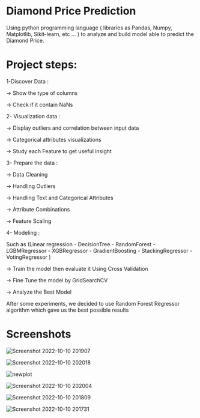 # Diamond Price Prediction


Using python programming language ( libraries as Pandas, Numpy, Matplotlib, Sikit-learn, etc ... ) to analyze and build model able to predict the Diamond Price.



# Project steps:

1-Discover Data :

→ Show the type of columns

→ Check if it contain NaNs

2- Visualization data :

→ Display outliers and correlation between input data 

→ Categorical attributes visualizations

→ Study each Feature to get useful insight

3- Prepare the data :

→ Data Cleaning

→ Handling Outliers

→ Handling Text and Categorical Attributes

→ Attribute Combinations

→ Feature Scaling

4- Modeling :

Such as (Linear regression - DecisionTree - RandomForest - LGBMRegressor - XGBRegressor - GradientBoosting - StackingRegressor - VotingRegressor )

→ Train the model then evaluate it Using Cross Validation

→ Fine Tune the model by GridSearchCV

→ Analyze the Best Model



After some experiments, we decided to use Random Forest Regressor algorithm which gave us the best possible results



# Screenshots



![Screenshot 2022-10-10 201907](https://user-images.githubusercontent.com/71732836/194929790-4300708c-3dfa-45d0-a31e-9e8b362feb8a.png)


![Screenshot 2022-10-10 202018](https://user-images.githubusercontent.com/71732836/194929811-43fa8515-a4b0-46bc-a6b1-6b7563355a00.png)


![newplot](https://user-images.githubusercontent.com/71732836/194929851-6907f214-e242-4c58-bbdc-d5535e2a973f.png)


![Screenshot 2022-10-10 202004](https://user-images.githubusercontent.com/71732836/194929823-b699a571-0179-454e-a5dd-ffaabfae3d91.png)


![Screenshot 2022-10-10 201809](https://user-images.githubusercontent.com/71732836/194929881-5d0d541c-d1a4-4218-b262-f638cdd9da3e.png)


![Screenshot 2022-10-10 201731](https://user-images.githubusercontent.com/71732836/194929908-6af0f31d-9dc4-41a6-b2c3-23e352b6921e.png)

